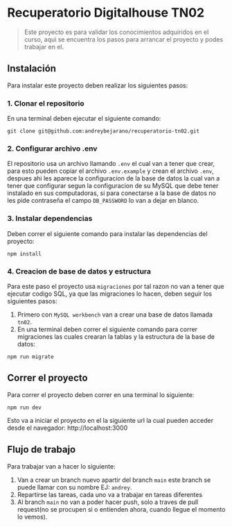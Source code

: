 # Recuperatorio Digitalhouse TN02
> Este proyecto es para validar los conocimientos adquiridos en el curso, aqui se encuentra los pasos para arrancar el proyecto y podes trabajar en el.

## Instalación
Para instalar este proyecto deben realizar los siguientes pasos:

### 1. Clonar el repositorio
En una terminal deben ejecutar el siguiente comando:
``` shell
git clone git@github.com:andreybejarano/recuperatorio-tn02.git
```

### 2. Configurar archivo .env
El repositorio usa un archivo llamando `.env` el cual van a tener que crear, para esto pueden copiar el archivo `.env.example` y crean el archivo `.env`, despues ahi les aparece la configuracion de la base de datos la cual van a tener que configurar segun la configuracion de su MySQL que debe tener instalado en sus computadoras, si para conectarse a la base de datos no les pide contraseña el campo `DB_PASSWORD` lo van a dejar en blanco.

### 3. Instalar dependencias
Deben correr el siguiente comando para instalar las dependencias del proyecto:
``` shell
npm install
```

### 4. Creacion de base de datos y estructura
Para este paso el proyecto usa `migraciones` por tal razon no van a tener que ejecutar codigo SQL, ya que las migraciones lo hacen, deben seguir los siguientes pasos:

1. Primero con `MySQL workbench` van a crear una base de datos llamada `tn02`.
2. En una terminal deben correr el siguiente comando para correr migraciones las cuales crearan la tablas y la estructura de la base de datos:
``` shell 
npm run migrate
```

## Correr el proyecto
Para correr el proyecto deben correr en una terminal lo siguiente:
``` shell
npm run dev
```
Esto va a iniciar el proyecto en el la siguiente url la cual pueden acceder desde el navegador: http://localhost:3000

## Flujo de trabajo
Para trabajar van a hacer lo siguiente: 
1. Van a crear un branch nuevo apartir del branch `main` este branch se puede llamar con su nombre EJ: `andrey`.
2. Repartirse las tareas, cada uno va a trabajar en tareas diferentes
3. Al branch `main` no van a poder hacer push, solo a traves de pull request(no se procupen si o entienden ahora, cuando llegue el momento lo vemos).
